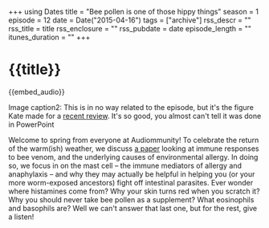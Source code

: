 +++
using Dates
title = "Bee pollen is one of those hippy things"
season = 1
episode = 12
date = Date("2015-04-16")
tags = ["archive"]
rss_descr = ""
rss_title = title
rss_enclosure = ""
rss_pubdate = date
episode_length = ""
itunes_duration = ""
+++

# {{title}}

{{embed_audio}}

Image caption2: This is in no way related to the episode, but it's the figure Kate made for a [recent review](http://www.ncbi.nlm.nih.gov/pubmed/25800355). It's so good, you almost can't tell it was done in PowerPoint

Welcome to spring from everyone at Audiommunity! To celebrate the return of the warm(ish) weather, we discuss [a paper](http://ac.els-cdn.com/S1074761313004391/1-s2.0-S1074761313004391-main.pdf?_tid=f09399f0-e46c-11e4-b3a9-00000aab0f6c&acdnat=1429211907_1552c31e87678c5dfc5613aef596cadd) looking at immune responses to bee venom, and the underlying causes of environmental allergy. In doing so, we focus in on the mast cell – the immune mediators of allergy and anaphylaxis – and why they may actually be helpful in helping you (or your more worm-exposed ancestors) fight off intestinal parasites. Ever wonder where histamines come from? Why your skin turns red when you scratch it? Why you should never take bee pollen as a supplement? What eosinophils and basophils are? Well we can't answer that last one, but for the rest, give a listen!
